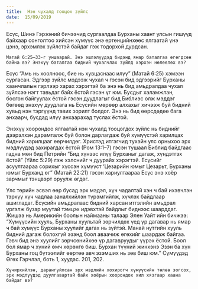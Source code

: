 ```yaml
---
title:  Нэн чухалд тооцох зүйлс
date:  15/09/2019
---
```


Есүс, Шинэ Гэрээний бичээчид сургаалдаа Бурханы хаант улсын гишүүд байхаар сонголтоо хийсэн хүмүүс энэ ертөнцийнхөөс ялгаатай үнэ цэнэ, эрхэмлэх зүйлстэй байдаг гэж тодорхой дурдсан.

`Матай 6:25–33-г уншаарай. Энэ эшлэлүүдэд бидэнд ямар баталгаа өгөгдсөн байна вэ? Энэхүү баталгаа бидний чухалчлах зүйлд хэрхэн нөлөөлөх вэ?`

Есүс “Амь нь хоолноос, бие нь хувцаснаас илүү” (Maтай 6:25) хэмээн сургасан. Эдгээр зүйлс мэдээж чухал ч гэсэн бид эдгээрийг Бурханы хаанчлалын гэрлээр харах хэрэгтэй ба энэ нь бид амьдралдаа чухал зүйлсээ нэгт тавьдаг байх ёстой гэсэн үг юм. Бусдыг халамжлан, босгон байгуулах ёстой гэсэн дуудлагыг бид Библиэс олж мэддэг бөгөөд энэхүү дуудлага нь Есүсийн мөрөөр алхахыг хичээж буй бидний хувьд нэн тэргүүнд тавих зорилт болдог. Энэ нь бид өөрсдөдөө бага анхаарч, бусдад илүү анхаарахад туслах ёстой.

Энэхүү хоорондоо ялгаатай нэн чухалд тооцогдох зүйлс нь биднийг дээрэлхэн дарамталж буй болон дарлагдаж буй хүмүүстэй харилцах бидний харилцааг өөрчилдөг. Христэд итгэгчид тухайн улс орныхоо эрх мэдлүүдэд захирагдах ёстой (Ром 13:1–7) гэсэн тушаал Библид байдгаас гадна мөн бид Петрийн “Бид хүнээс илүү Бурханыг дагаж, хүндэтгэх ёстой” (Үйлс 5:29) гэж хэлснийг ч дуурайх хэрэгтэй. Есүсийг асуултаараа сорихыг хүссэн хүмүүст ‘Цезарийн юмыг Цезарьт, Бурханы юмыг Бурханд өг” (Матай 22:21) гэсэн хариултаараа Есүс энэ хоёр зарчмыг тэнцвэрт оруулж өгдөг.

Улс төрийн эсвэл өөр бусад эрх мэдэл, хүч чадалтай хэн ч бай ихэвчлэн тэрхүү хүч чадлаа заналхийлэн түрэмгийлж, хүчлэх байдлаар ашигладаг. Есүсийн амьдралаас бидний харсан итгэлийн амьдрал үргэлж бузар муутай тэмцэх идэвхтэй байдлыг биднээс шаарддаг. Жишээ нь Америкийн боолын наймааны талаар Элен Уайт ийн бичжээ: “Хүмүүсийн хууль, Бурханы хуультай зөрчилдөх үед үр дагавар нь ямар ч бай хүмүүс Бурханы хуулийг дагах нь зүйтэй. Манай нутгийн хууль бидний дагаж болохгүй эзэнд боол аваачиж өгөхийг шаардаж байгаа. Гэвч бид энэ хуулийг зөрчсөнийхөө үр дагавруудыг үүрэх ёстой. Боол бол ямар ч хүний өмч хөрөнгө биш. Бурхан түүний жинхэнэ Эзэн ба хүн Бурханы гоц бүтээлийг өөртөө авч эзэмших нь зөв биш юм.” Сүмүүдэд Өгөх Гэрчлэл, боть 1, хуудас. 201, 202.

`Хүчирхийлэн, дарангуйлсан эрх мэдлийн хохирогч хүмүүсийн төлөө зогсох, эрх мэдлүүдэд дуулгавартай байх хоёрын хоорондох хил хязгаар хаана байдаг вэ?`